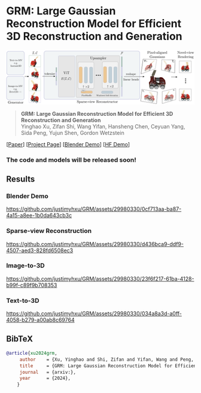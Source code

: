 # GRM: Large Gaussian Reconstruction Model for Efficient 3D Reconstruction and Generation

<img src="./docs/assets/pipeline.png"/>


> **GRM: Large Gaussian Reconstruction Model for Efficient 3D Reconstruction and Generation** <br>
> Yinghao Xu, Zifan Shi, Wang Yifan, Hansheng Chen, Ceyuan Yang, Sida Peng, Yujun Shen, Gordon Wetzstein<br>

[[Paper]()]
[[Project Page](https://justimyhxu.github.io/projects/grm)]
[[Blender Demo](https://github.com/justimyhxu/GRM/assets/29980330/da2fc522-bc19-43f3-b7f8-29e3d4819a17)]
[[HF Demo]()]

### The code and models will be released soon!

## Results

### Blender Demo
https://github.com/justimyhxu/GRM/assets/29980330/0cf713aa-ba87-4a15-a8ee-1b0da643cb3c



### Sparse-view Reconstruction
https://github.com/justimyhxu/GRM/assets/29980330/d436bca9-ddf9-4507-aed3-828fd6508ec3



### Image-to-3D
https://github.com/justimyhxu/GRM/assets/29980330/23f6f217-61ba-4128-b99f-c89f9b708353





### Text-to-3D
https://github.com/justimyhxu/GRM/assets/29980330/034a8a3d-a0ff-4058-b279-a00ab8c69764






## BibTeX

```bibtex
@article{xu2024grm,
     author    = {Xu, Yinghao and Shi, Zifan and Yifan, Wang and Peng, Sida and Yang, Ceyuan and Shen, Yujun and Wetzstein Gordon},
     title     = {GRM: Large Gaussian Reconstruction Model for Efficient 3D Reconstruction and Generation},
     journal   = {arxiv:},
     year      = {2024},
    }
```
